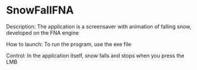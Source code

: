 # SnowFallFNA
Description:
The application is a screensaver with animation of falling snow, developed on the FNA engine

How to launch:
To run the program, use the exe file

Control:
In the application itself, snow falls and stops when you press the LMB
